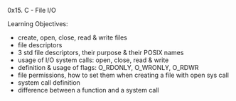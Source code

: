 0x15. C - File I/O

Learning Objectives:
- create, open, close, read & write files
- file descriptors
- 3 std file descriptors, their purpose & their POSIX names
- usage of I/O system calls: open, close, read & write
- definition & usage of flags: O_RDONLY, O_WRONLY, O_RDWR
- file permissions, how to set them when creating a file with open sys call
- system call definition
- difference between a function and a system call
